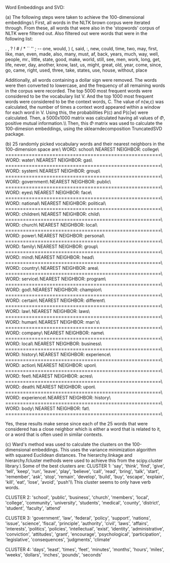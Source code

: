 Word Embeddings and SVD:

(a)
The following steps were taken to achieve the 100-dimensional embeddings:\\
First, all words in the NLTK brown corpus were iterated through. From these, all words that were also in the 'stopwords' corpus of NLTK were filtered out. Also filtered out were words that were in the following list:

. , ? ! #  / * `` '' ; -- one, would, ) (, said, :, new, could, time, two, may, first, like, man, even, made, also, many, must, af, back, years, much, way, well, people, mr., little, state, good, make, world, still, see, men, work, long, get, life, never, day, another, know, last, us, might, great, old, year, come, since, go, came, right, used, three, take, states, use, house, without, place

Additionally, all words containing a dollar sign were removed. The words were then converted to lowercase, and the frequency of all remaining words in the corpus were recorded.
The top 5000 most frequent words were considered to be the vocabulary list V. And the top 1000 most frequent words were considered to be the context words, C.
The value of n(w,c) was calculated, the number of times a context word appeared within a window for each word in V. Using this, the probabilities P(c) and P(c$|$w) were calculated. Then, a 5000x1000 matrix was calculated having all values of $\Phi$, positive mutual information.\\\\
Then, this $\Phi$ matrix was used to calculate the 100-dimesion embeddings, using the sklearndecomposition TruncatedSVD package.

(b)
25 randomly picked vocabulary words and their nearest neighbors in the 100-dimension space are:\\
WORD:    school\\
NEAREST NEIGHBOR:    college\\
=====================================================\\
WORD:    water\\
NEAREST NEIGHBOR:    gas\\
=====================================================\\
WORD:    system\\
NEAREST NEIGHBOR:    group\\
=====================================================\\
WORD:    government\\
NEAREST NEIGHBOR:    public\\
=====================================================\\
WORD:    eyes\\
NEAREST NEIGHBOR:    face\\
=====================================================\\
WORD:    national\\
NEAREST NEIGHBOR:    political\\
=====================================================\\
WORD:    children\\
NEAREST NEIGHBOR:    child\\
=====================================================\\
WORD:    church\\
NEAREST NEIGHBOR:    local\\
=====================================================\\
WORD:    power\\
NEAREST NEIGHBOR:    personal\\
=====================================================\\
WORD:    family\\
NEAREST NEIGHBOR:    group\\
=====================================================\\
WORD:    mind\\
NEAREST NEIGHBOR:    head\\
=====================================================\\
WORD:    country\\
NEAREST NEIGHBOR:    area\\
=====================================================\\
WORD:    service\\
NEAREST NEIGHBOR:    program\\
=====================================================\\
WORD:    god\\
NEAREST NEIGHBOR:    champion\\
=====================================================\\
WORD:    certain\\
NEAREST NEIGHBOR:    different\\
=====================================================\\
WORD:    law\\
NEAREST NEIGHBOR:    laws\\
=====================================================\\
WORD:    human\\
NEAREST NEIGHBOR:    man's\\
=====================================================\\
WORD:    company\\
NEAREST NEIGHBOR:    name\\
=====================================================\\
WORD:    local\\
NEAREST NEIGHBOR:    business\\
=====================================================\\
WORD:    history\\
NEAREST NEIGHBOR:    experience\\
=====================================================\\
WORD:    action\\
NEAREST NEIGHBOR:    upon\\
=====================================================\\
WORD:    feet\\
NEAREST NEIGHBOR:    acres\\
=====================================================\\
WORD:    death\\
NEAREST NEIGHBOR:    upon\\
=====================================================\\
WORD:    experience\\
NEAREST NEIGHBOR:    history\\
=====================================================\\
WORD:    body\\
NEAREST NEIGHBOR:    fat\\
=====================================================\\

Yes, these results make sense since each of the 25 words that were considered has a close neighbor which is either a word that is related to it, or a word that is often used in similar contexts.

(c)
Ward's method was used to calculate the clusters on the 100-dimensional embeddings. This uses the variance minimization algorithm with squared Euclidean distances. The hierarchy.linkage and hierarchy.fcluster methods were used to achieve this from the scipy.cluster library.\\
Some of the best clusters are:
CLUSTER 1:
'say', 'think', 'find', 'give', 'tell', 'keep', 'run', 'leave', 'play', 'believe', 'call', 'read', 'bring', 'talk', 'start', 'remember', 'ask', 'stop', 'remain', 'develop', 'build', 'buy', 'escape', 'explain', 'kill', 'eat', 'lose', 'avoid', 'push'\\\\
This cluster seems to only have verb words.

CLUSTER 2:
'school', 'public', 'business', 'church', 'members', 'local', 'college', 'community', 'university', 'students', 'medical', 'county', 'district', 'student', 'faculty', 'attend'

CLUSTER 3:
'government', 'law', 'federal', 'policy', 'support', 'nations', 'issue', 'science', 'fiscal', 'principle', 'authority', 'civil', 'laws', 'affairs', 'interests', 'politics', 'policies', 'intellectual', 'exist', 'identity', 'administrative', 'conviction', 'attitudes', 'grant', 'encourage', 'psychological', 'participation', 'legislative', 'consequences', 'judgments', 'climate'

CLUSTER 4:
'days', 'least', 'times', 'feet', 'minutes', 'months', 'hours', 'miles', 'weeks', 'dollars', 'inches', 'pounds', 'seconds'
